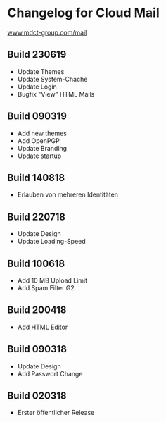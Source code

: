 # Changelog for Cloud Mail
www.mdct-group.com/mail

## Build 230619
- Update Themes
- Update System-Chache
- Update Login
- Bugfix "View" HTML Mails


## Build 090319
- Add new themes
- Add OpenPGP
- Update Branding
- Update startup


## Build 140818

- Erlauben von mehreren Identitäten
 

## Build 220718

- Update Design
- Update Loading-Speed
 

## Build 100618

- Add 10 MB Upload Limit
- Add Spam Filter G2
 

## Build 200418

- Add HTML Editor
 

## Build 090318

- Update Design
- Add Passwort Change
 

## Build 020318

- Erster öffentlicher Release
